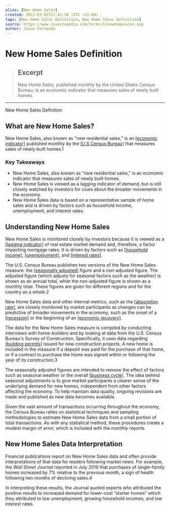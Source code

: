 ```yaml
---
alias: [New Home Sales]
created: 2021-03-02T21:41:50 (UTC +11:00)
tags: [New Home Sales Definition, New Home Sales Definition]
source: https://www.investopedia.com/terms/n/newhomesales.asp
author: Jason Fernando
---
```


# New Home Sales Definition

> ## Excerpt
> New Home Sales, published monthly by the United States Census Bureau, is an economic indicator that measures sales of newly built homes.

---

New Home Sales Definition
## What are New Home Sales?

New Home Sales, also known as "new residential sales," is an [[economic indicator]](https://www.investopedia.com/terms/e/economic_indicator.asp) published monthly by the [[U.S Census Bureau]](https://www.investopedia.com/terms/b/bureauofcensus.asp) that measures sales of newly built homes.1

### Key Takeaways

-   New Home Sales, also known as "new residential sales," is an economic indicator that measures sales of newly built homes.
-   New Home Sales is viewed as a lagging indicator of demand, but is still closely watched by investors for clues about the broader movements in the economy.
-   New Home Sales data is based on a representative sample of home sales and is driven by factors such as household income, unemployment, and interest rates.

## Understanding New Home Sales

New Home Sales is monitored closely by investors because it is viewed as a [[lagging indicator]](https://www.investopedia.com/terms/l/laggingindicator.asp) of real estate market demand and, therefore, a factor impacting mortgage rates. It is driven by factors such as [[household income]](https://www.investopedia.com/terms/h/household_income.asp), [[unemployment]](https://www.investopedia.com/terms/u/unemployment.asp), and [[interest rates]](https://www.investopedia.com/articles/stocks/09/how-interest-rates-affect-markets.asp).

The U.S. Census Bureau publishes two versions of the New Home Sales measure: the [[seasonally adjusted]](https://www.investopedia.com/terms/s/seasonal-adjustment.asp) figure and a non-adjusted figure. The adjusted figure (which adjusts for seasonal factors such as the weather) is shown as an annual total, while the non-adjusted figure is shown as a monthly total. These figures are given for different regions and for the country as a whole.2

New Home Sales data and other internal metrics, such as the [[absorption rate]](https://www.investopedia.com/terms/a/absorption-rate.asp), are closely monitored by market participants as changes can be predictive of broader movements in the economy, such as the onset of a [[recession]](https://www.investopedia.com/terms/r/recession.asp) or the beginning of an [[economic recovery]](https://www.investopedia.com/terms/e/economic-recovery.asp).

The data for the New Home Sales measure is compiled by conducting interviews with home-builders and by looking at data from the U.S. Census Bureau's Survey of Construction. Specifically, it uses data regarding [[building permits]](https://www.investopedia.com/terms/b/building-permits.asp) issued for new construction projects. A new home is included in the measure if a deposit was paid for the purchase of that home, or if a contract to purchase the home was signed within or following the year of its construction.3

The seasonally adjusted figures are intended to remove the effect of factors such as seasonal weather or the overall [[business cycle]](https://www.investopedia.com/terms/b/businesscycle.asp). The idea behind seasonal adjustments is to give market participants a clearer sense of the underlying demand for new homes, independent from other factors affecting the economy. To help maintain data quality, ongoing revisions are made and published as new data becomes available.

Given the vast amount of transactions occurring throughout the economy, the Census Bureau relies on statistical techniques and sampling methodologies to estimate New Home Sales data from a small portion of total transactions. As with any statistical method, these procedures create a modest margin of error, which is included with the monthly reports.

## New Home Sales Data Interpretation

Financial publications report on New Home Sales data and often provide interpretations of that data for readers following market news. For example, the _Wall Street Journal_ reported in July 2019 that purchases of single-family homes increased by 7% relative to the previous month, a sign of health following two months of declining sales.4

In interpreting these results, the Journal quoted experts who attributed the positive results to increased demand for lower-cost “starter homes” which they attributed to low unemployment, growing household incomes, and low interest rates.
